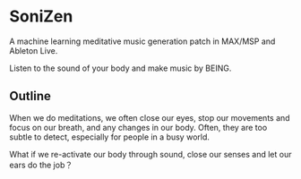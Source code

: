 # SoniZen
A machine learning meditative music generation patch in MAX/MSP and Ableton Live. 

Listen to the sound of your body and make music by BEING.

## Outline
When we do meditations, we often close our eyes, stop our movements and focus on our breath, and any changes in our body. Often, they are too subtle to detect, especially for people in a busy world. 

What if we re-activate our body through sound, close our senses and let our ears do the job？
